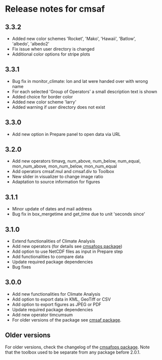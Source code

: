 # Release notes for cmsaf

## 3.3.2

- Added new color schemes 'Rocket', 'Mako', 'Hawaii', 'Batlow',  
  'albedo', 'albedo2'
- Fix issue when user directory is changed
- Additional color options for stripe plots

## 3.3.1

- Bug fix in monitor_climate: lon and lat were handed over with wrong name
- For each selected 'Group of Operators' a small description text is shown
- Added choice for border color
- Added new color scheme 'larry'
- Added warning if user directory does not exist

## 3.3.0

- Add new option in Prepare panel to open data via URL

## 3.2.0

- Add new operators timavg, num_above, num_below, num_equal,
  mon_num_above, mon_num_below, mon_num_equal
- Add operators cmsaf.mul and cmsaf.div to Toolbox
- New slider in visualizer to change image ratio
- Adaptation to source information for figures

## 3.1.1

- Minor update of dates and mail address
- Bug fix in box_mergetime and get_time due to unit 'seconds since'

## 3.1.0

- Extend functionalities of Climate Analysis
- Add new operators (for details see [cmsafops package](https://cran.r-project.org/package=cmsafops))
- Add option to use NetCDF files as input in Prepare step
- Add functionalities to compare data
- Update required package dependencies
- Bug fixes

## 3.0.0

- Add new functionalities for Climate Analysis
- Add option to export data in KML, GeoTiff or CSV
- Add option to export figures as JPEG or PDF
- Update required package dependencies
- Add new operator timcumsum
- For older versions of the package see [cmsaf package](https://cran.r-project.org/package=cmsaf).

## Older versions

For older versions, check the changelog of the [cmsafops package](https://cran.r-project.org/package=cmsafops). Note that the toolbox used to be separate from any package before 2.0.1.
